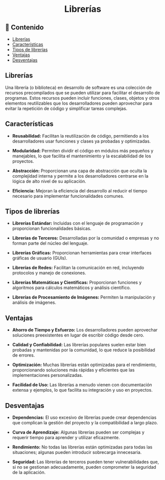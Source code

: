 <h1 align="center">Librerías</h1>

<h2>📑 Contenido</h2>

- [Librerías](#librerías)
- [Características](#características)
- [Tipos de librerías](#tipos-de-librerías)
- [Ventajas](#ventajas)
- [Desventajas](#desventajas)

## Librerías

Una librería (o biblioteca) en desarrollo de software es una colección de recursos precompilados que se pueden utilizar para facilitar el desarrollo de programas. Estos recursos pueden incluir funciones, clases, objetos y otros elementos reutilizables que los desarrolladores pueden aprovechar para evitar la repetición de código y simplificar tareas complejas.

## Características

- **Reusabilidad:** Facilitan la reutilización de código, permitiendo a los desarrolladores usar funciones y clases ya probadas y optimizadas.

- **Modularidad:** Permiten dividir el código en módulos más pequeños y manejables, lo que facilita el mantenimiento y la escalabilidad de los proyectos.

- **Abstracción:** Proporcionan una capa de abstracción que oculta la complejidad interna y permite a los desarrolladores centrarse en la lógica de alto nivel de su aplicación.

- **Eficiencia:** Mejoran la eficiencia del desarrollo al reducir el tiempo necesario para implementar funcionalidades comunes.

## Tipos de librerías

- **Librerías Estándar:** Incluidas con el lenguaje de programación y proporcionan funcionalidades básicas.

- **Librerías de Terceros:** Desarrolladas por la comunidad o empresas y no forman parte del núcleo del lenguaje.

- **Librerías Gráficas:** Proporcionan herramientas para crear interfaces gráficas de usuario (GUIs).

- **Librerías de Redes:** Facilitan la comunicación en red, incluyendo protocolos y manejo de conexiones.

- **Librerías Matemáticas y Científicas:** Proporcionan funciones y algoritmos para cálculos matemáticos y análisis científico.

- **Librerías de Procesamiento de Imágenes:** Permiten la manipulación y análisis de imágenes.

## Ventajas

- **Ahorro de Tiempo y Esfuerzo:** Los desarrolladores pueden aprovechar soluciones preexistentes en lugar de escribir código desde cero.

- **Calidad y Confiabilidad:** Las librerías populares suelen estar bien probadas y mantenidas por la comunidad, lo que reduce la posibilidad de errores.

- **Optimización:** Muchas librerías están optimizadas para el rendimiento, proporcionando soluciones más rápidas y eficientes que las implementaciones personalizadas.

- **Facilidad de Uso:** Las librerías a menudo vienen con documentación extensa y ejemplos, lo que facilita su integración y uso en proyectos.

## Desventajas

- **Dependencias:** El uso excesivo de librerías puede crear dependencias que complican la gestión del proyecto y la compatibilidad a largo plazo.

- **Curva de Aprendizaje:** Algunas librerías pueden ser complejas y requerir tiempo para aprender y utilizar eficazmente.

- **Rendimiento:** No todas las librerías están optimizadas para todas las situaciones; algunas pueden introducir sobrecarga innecesaria.

- **Seguridad:** Las librerías de terceros pueden tener vulnerabilidades que, si no se gestionan adecuadamente, pueden comprometer la seguridad de la aplicación.
